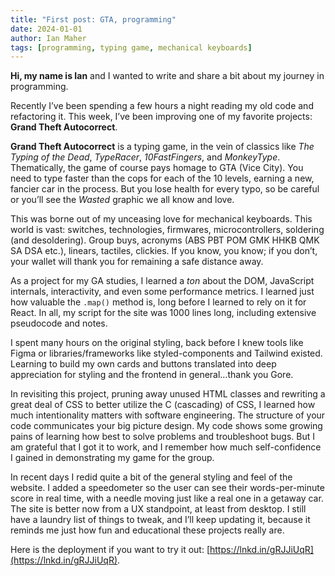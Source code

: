 ```yaml
---
title: "First post: GTA, programming"
date: 2024-01-01
author: Ian Maher
tags: [programming, typing game, mechanical keyboards]
---
```


**Hi, my name is Ian** and I wanted to write and share a bit about my journey in programming.

Recently I’ve been spending a few hours a night reading my old code and refactoring it. This week, I’ve been improving one of my favorite projects: **Grand Theft Autocorrect**.  


**Grand Theft Autocorrect** is a typing game, in the vein of classics like _The Typing of the Dead_, _TypeRacer_, _10FastFingers_, and _MonkeyType_. Thematically, the game of course pays homage to GTA (Vice City). You need to type faster than the cops for each of the 10 levels, earning a new, fancier car in the process. But you lose health for every typo, so be careful or you’ll see the _Wasted_ graphic we all know and love.    
  
This was borne out of my unceasing love for mechanical keyboards. This world is vast: switches, technologies, firmwares, microcontrollers, soldering (and desoldering). Group buys, acronyms (ABS PBT POM GMK HHKB QMK SA DSA etc.), linears, tactiles, clickies. If you know, you know; if you don’t, your wallet will thank you for remaining a safe distance away.  


As a project for my GA studies, I learned a _ton_ about the DOM, JavaScript internals, interactivity, and even some performance metrics. I learned just how valuable the `.map()` method is, long before I learned to rely on it for React. In all, my script for the site was 1000 lines long, including extensive pseudocode and notes.  


I spent many hours on the original styling, back before I knew tools like Figma or libraries/frameworks like styled-components and Tailwind existed. Learning to build my own cards and buttons translated into deep appreciation for styling and the frontend in general…thank you Gore.  


In revisiting this project, pruning away unused HTML classes and rewriting a great deal of CSS to better utilize the C (cascading) of CSS, I learned how much intentionality matters with software engineering. The structure of your code communicates your big picture design. My code shows some growing pains of learning how best to solve problems and troubleshoot bugs. But I am grateful that I got it to work, and I remember how much self-confidence I gained in demonstrating my game for the group.  


In recent days I redid quite a bit of the general styling and feel of the website. I added a speedometer so the user can see their words-per-minute score in real time, with a needle moving just like a real one in a getaway car. The site is better now from a UX standpoint, at least from desktop. I still have a laundry list of things to tweak, and I’ll keep updating it, because it reminds me just how fun and educational these projects really are.  


Here is the deployment if you want to try it out: [https://lnkd.in/gRJJiUqR](https://lnkd.in/gRJJiUqR).
